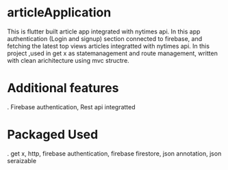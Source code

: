  # articleApplication

This is flutter built article app integrated with nytimes api. In this app authentication (Login and signup) section connected to firebase, and fetching the latest top views articles integratted with nytimes api. In this project ,used in get x as statemanagement and route management, written with clean arichitecture using mvc structre.

# Additional features
 . Firebase authentication, Rest api integratted
 
# Packaged Used
  . get x, http, firebase authentication, firebase firestore, json annotation, json seraizable
